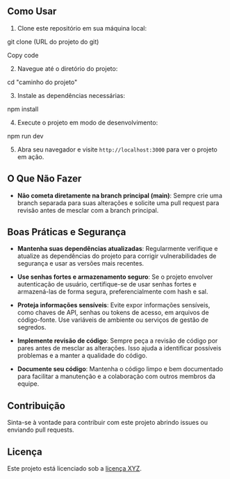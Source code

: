 
## Como Usar

1. Clone este repositório em sua máquina local:

git clone (URL do projeto do git)


Copy code

2. Navegue até o diretório do projeto:

cd "caminho do projeto"


3. Instale as dependências necessárias:

npm install

4. Execute o projeto em modo de desenvolvimento:

npm run dev

5. Abra seu navegador e visite `http://localhost:3000` para ver o projeto em ação.

## O Que Não Fazer

- **Não cometa diretamente na branch principal (main)**: Sempre crie uma branch separada para suas alterações e solicite uma pull request para revisão antes de mesclar com a branch principal.

## Boas Práticas e Segurança

- **Mantenha suas dependências atualizadas**: Regularmente verifique e atualize as dependências do projeto para corrigir vulnerabilidades de segurança e usar as versões mais recentes.

- **Use senhas fortes e armazenamento seguro**: Se o projeto envolver autenticação de usuário, certifique-se de usar senhas fortes e armazená-las de forma segura, preferencialmente com hash e sal.

- **Proteja informações sensíveis**: Evite expor informações sensíveis, como chaves de API, senhas ou tokens de acesso, em arquivos de código-fonte. Use variáveis de ambiente ou serviços de gestão de segredos.

- **Implemente revisão de código**: Sempre peça a revisão de código por pares antes de mesclar as alterações. Isso ajuda a identificar possíveis problemas e a manter a qualidade do código.

- **Documente seu código**: Mantenha o código limpo e bem documentado para facilitar a manutenção e a colaboração com outros membros da equipe.

## Contribuição

Sinta-se à vontade para contribuir com este projeto abrindo issues ou enviando pull requests.

## Licença

Este projeto está licenciado sob a [licença XYZ](link_para_licenca).
